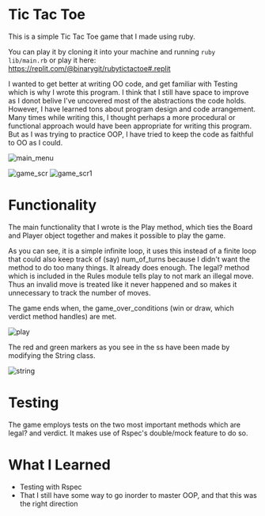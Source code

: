 # Tic Tac Toe

This is a simple Tic Tac Toe game that I made using ruby.

You can play it by cloning it into your machine and running `ruby lib/main.rb` or play it here: https://replit.com/@binarygit/rubytictactoe#.replit

I wanted to get better at writing OO code, and get familiar with Testing which is why I wrote this program. I think that I still have space to improve as I donot belive I've uncovered most of the abstractions the code holds. However, I have learned tons about program design and code arrangement. Many times while writing this, I thought perhaps a more procedural or functional approach would have been appropriate for writing this program. But as I was trying to practice OOP, I have tried to keep the code as faithful to OO as I could.

![main_menu](https://user-images.githubusercontent.com/87677429/143662036-03277437-4053-4b7b-8701-f87a650016ac.png)

![game_scr](https://user-images.githubusercontent.com/87677429/143662112-1afdba2a-08f9-4bba-ab2e-d5ba00b010c4.png) 
![game_scr1](https://user-images.githubusercontent.com/87677429/143662202-9579481d-0bf5-4c96-96c3-d63e100bba5a.png)

# Functionality

The main functionality that I wrote is the Play method, which ties the Board and Player object together and makes it possible to play the game. 

As you can see, it is a simple infinite loop, it uses this instead of a finite loop that could also keep track of (say) num_of_turns because I didn't want the method to do too many things. It already does enough. The legal? method which is included in the Rules module tells play to not mark an illegal move. Thus an invalid move is treated like it never happened and so makes it unnecessary to track the number of moves. 

The game ends when, the game_over_conditions (win or draw, which verdict method handles) are met.

![play](https://user-images.githubusercontent.com/87677429/143662417-dc0a511a-df58-4443-a308-cfa25fbb4224.png)

The red and green markers as you see in the ss have been made by modifying the String class.

![string](https://user-images.githubusercontent.com/87677429/143662936-4fb7467b-1622-428e-bb29-3817582888c8.png)

# Testing

The game employs tests on the two most important methods which are legal? and verdict. It makes use of Rspec's double/mock feature to do so.

# What I Learned
* Testing with Rspec 
* That I still have some way to go inorder to master OOP, and that this was the right direction






